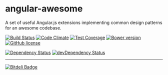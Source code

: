 # angular-awesome

A set of useful Angular.js extensions implementing common design patterns for an awesome codebase.

[![Build Status](https://travis-ci.org/doshprompt/angular-awesome.svg?branch=master)](https://travis-ci.org/doshprompt/angular-awesome)
[![Code Climate](https://codeclimate.com/github/doshprompt/angular-awesome/badges/gpa.svg)](https://codeclimate.com/github/doshprompt/angular-awesome)
[![Test Coverage](https://codeclimate.com/github/doshprompt/angular-awesome/badges/coverage.svg)](https://codeclimate.com/github/doshprompt/angular-awesome/coverage)
[![Bower version](https://badge.fury.io/bo/angular-awesome.svg)](http://badge.fury.io/bo/angular-awesome)
[![GitHub license](https://img.shields.io/github/license/doshprompt/angular-awesome.svg)](https://github.com/doshprompt/angular-awesome/blob/master/LICENSE)

[![Dependency Status](https://david-dm.org/doshprompt/angular-awesome.svg?theme=shields.io)](https://david-dm.org/doshpromot/angular-awesome)
[![devDependency Status](https://david-dm.org/doshprompt/angular-awesome/dev-status.svg?theme=shields.io)](https://david-dm.org/angular-awesome#info=devDependencies)

___

[![Bitdeli Badge](https://d2weczhvl823v0.cloudfront.net/doshprompt/angular-awesome/trend.png)](https://bitdeli.com/free "Bitdeli Badge")